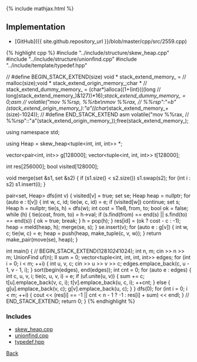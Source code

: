 {% include mathjax.html %}



## Implementation

- [GitHub]({{ site.github.repository_url }}/blob/master/cpp/src/2559.cpp)

{% highlight cpp %}
#include "../include/structure/skew_heap.cpp"
#include "../include/structure/unionfind.cpp"
#include "../include/template/typedef.hpp"

// #define BEGIN_STACK_EXTEND(size) void * stack_extend_memory_ =
// malloc(size);void * stack_extend_origin_memory_;char *
// stack_extend_dummy_memory_ = (char*)alloca((1+(int)(((long
// long)stack_extend_memory_)&127))*16);*stack_extend_dummy_memory_ = 0;asm
// volatile("mov %%rsp, %%rbx\nmov %%rax,
// %%rsp":"=b"(stack_extend_origin_memory_):"a"((char*)stack_extend_memory_+(size)-1024));
// #define END_STACK_EXTEND asm volatile("mov %%rax,
// %%rsp"::"a"(stack_extend_origin_memory_));free(stack_extend_memory_);

using namespace std;

using Heap = skew_heap<tuple<int, int, int>> *;

vector<pair<int, int>> g[128000];
vector<tuple<int, int, int>> t[128000];

int res[256000];
bool visited[128000];

void merge(set<int> &s1, set<int> &s2) {
  if (s1.size() < s2.size()) s1.swap(s2);
  for (int i : s2) s1.insert(i);
}

pair<set<int>, Heap> dfs(int v) {
  visited[v] = true;
  set<int> se;
  Heap heap = nullptr;
  for (auto e : t[v]) {
    int w, c, id;
    tie(w, c, id) = e;
    if (visited[w]) continue;
    set<int> s;
    Heap h = nullptr;
    tie(s, h) = dfs(w);
    int cost = 11e8, from, to;
    bool ok = false;
    while (h) {
      tie(cost, from, to) = h->val;
      if (s.find(from) == end(s) || s.find(to) == end(s)) {
        ok = true;
        break;
      }
      h = pop(h);
    }
    res[id] = (ok ? cost - c : -1);
    heap = meld(heap, h);
    merge(se, s);
  }
  se.insert(v);
  for (auto e : g[v]) {
    int w, c;
    tie(w, c) = e;
    heap = push(heap, make_tuple(c, v, w));
  }
  return make_pair(move(se), heap);
}

int main() {
  // BEGIN_STACK_EXTEND(128*1024*1024);
  int n, m;
  cin >> n >> m;
  UnionFind uf(n);
  ll sum = 0;
  vector<tuple<int, int, int, int>> edges;
  for (int i = 0; i < m; ++i) {
    int u, v, c;
    cin >> u >> v >> c;
    edges.emplace_back(c, u - 1, v - 1, i);
  }
  sort(begin(edges), end(edges));
  int cnt = 0;
  for (auto e : edges) {
    int c, u, v, i;
    tie(c, u, v, i) = e;
    if (uf.unite(u, v)) {
      sum += c;
      t[u].emplace_back(v, c, i);
      t[v].emplace_back(u, c, i);
      ++cnt;
    } else {
      g[u].emplace_back(v, c);
      g[v].emplace_back(u, c);
    }
  }
  dfs(0);
  for (int i = 0; i < m; ++i) {
    cout << (res[i] == -1 || cnt < n - 1 ? -1 : res[i] + sum) << endl;
  }
  // END_STACK_EXTEND;
  return 0;
}
{% endhighlight %}

### Includes

- [skew_heap.cpp](../include/structure/skew_heap)
- [unionfind.cpp](../include/structure/unionfind)
- [typedef.hpp](../include/template/typedef)

[Back](..)
